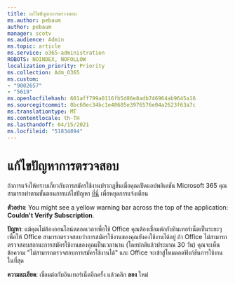 ```yaml
---
title: แก้ไขปัญหาการตรวจสอบ
ms.author: pebaum
author: pebaum
manager: scotv
ms.audience: Admin
ms.topic: article
ms.service: o365-administration
ROBOTS: NOINDEX, NOFOLLOW
localization_priority: Priority
ms.collection: Adm_O365
ms.custom:
- "9002657"
- "5619"
ms.openlocfilehash: 601aff799a0116fb5d86e8adb746964ab9645a16
ms.sourcegitcommit: 8bc60ec34bc1e40685e3976576e04a2623f63a7c
ms.translationtype: MT
ms.contentlocale: th-TH
ms.lasthandoff: 04/15/2021
ms.locfileid: "51834894"
---
```

# <a name="troubleshoot-verification-issues"></a>แก้ไขปัญหาการตรวจสอบ

ถ้าการแจ้งให้ทราบเกี่ยวกับการสมัครใช้งานปรากฏขึ้นเมื่อคุณเปิดแอปพลิเคชัน Microsoft 365 คุณสามารถทําตามขั้นตอนการแก้ไขปัญหา [ที่นี่](https://support.office.com/article/a-subscription-notice-appears-when-i-open-a-microsoft-365-application-4cabe32c-f594-4c0e-9191-3d3ade10cceb) เพื่อหยุดการแจ้งเตือน

**ตัวอย่าง**: You might see a yellow warning bar across the top of the application: **Couldn't Verify Subscription**.

**ปัญหา**: แม้คุณไม่ต้องออนไลน์ตลอดเวลาเพื่อใช้ Office คุณต้องเชื่อมต่อกับอินเทอร์เน็ตเป็นระยะๆ เพื่อให้ Office สามารถตรวจสอบว่าการสมัครใช้งานของคุณยังคงใช้งานได้อยู่ ถ้า Office ไม่สามารถตรวจสอบสถานะการสมัครใช้งานของคุณเป็นเวลานาน (โดยปกติแล้วประมาณ 30 วัน) คุณจะเห็นข้อความ "ไม่สามารถตรวจสอบการสมัครใช้งานได้" และ Office จะเข้าสู่โหมดลดฟังก์ชันการใช้งานในที่สุด

**ความละเอียด**: เชื่อมต่อกับอินเทอร์เน็ตอีกครั้ง แล้วคลิก **ลอง** ใหม่
